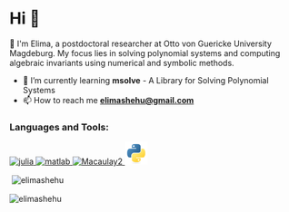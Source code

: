 <h1 align="left">Hi 👋</h1>
 🔭 I'm Elima, a postdoctoral researcher at Otto von Guericke University Magdeburg. My focus lies in solving polynomial systems and computing algebraic invariants using numerical and symbolic methods.

- 🌱 I’m currently learning **msolve** - A Library for Solving Polynomial Systems
- 📫 How to reach me **elimashehu@gmail.com**

<h3 align="left">Languages and Tools:</h3>
<p align="left"> <a href="https://julialang.org/" target="_blank" rel="noreferrer"> <img src="https://upload.wikimedia.org/wikipedia/commons/1/1f/Julia_Programming_Language_Logo.svg" alt="julia" width="40" height="40"/> </a> <a href="https://www.mathworks.com/" target="_blank" rel="noreferrer"> <img src="https://upload.wikimedia.org/wikipedia/commons/2/21/Matlab_Logo.png" alt="matlab" width="40" height="40"/> </a> <a 
href="https://macaulay2.com/" target="_blank" rel="noreferrer"> <img 
src="https://upload.wikimedia.org/wikipedia/commons/b/b0/Macaulay2_9planets_logo.jpg" alt="Macaulay2" width="40" height="40"/> </a> <a                                                                                                                                                                                                                                                                                           href="https://www.python.org" target="_blank" rel="noreferrer"> <img src="https://raw.githubusercontent.com/devicons/devicon/master/icons/python/python-original.svg" alt="python" width="40" height="40"/> </a> </p>


<p>&nbsp;<img align="center" src="https://github-readme-stats.vercel.app/api?username=elimashehu&show_icons=true&theme=radical&locale=en" alt="elimashehu" /></p>

<p><img align="center" src="https://github-readme-streak-stats.herokuapp.com/?user=elimashehu&" alt="elimashehu" /></p>
